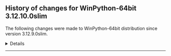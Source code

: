 ﻿## History of changes for WinPython-64bit 3.12.10.0slim

The following changes were made to WinPython-64bit distribution since version 3.12.9.0slim.

<details>

### Tools

New packages:

  * [Pandoc](https://pandoc.org) 3.1.9 (an universal document converter)

### Python packages

New packages:

  * [asyncssh](https://pypi.org/project/asyncssh) 2.20.0 (AsyncSSH: Asynchronous SSHv2 client and server library)
  * [deprecated](https://pypi.org/project/deprecated) 1.2.14 (Python @deprecated decorator to deprecate old python classes, functions or methods.)
  * [flexcache](https://pypi.org/project/flexcache) 0.3 (Saves and loads to the cache a transformed versions of a source object.)
  * [flexparser](https://pypi.org/project/flexparser) 0.4 (Parsing made fun ... using typing.)
  * [id](https://pypi.org/project/id) 1.5.0 (A tool for generating OIDC identities)
  * [pygithub](https://pypi.org/project/pygithub) 2.6.1 (Use the full Github API v3)
  * [pyuca](https://pypi.org/project/pyuca) 1.2 (a Python implementation of the Unicode Collation Algorithm)
  * [shellingham](https://pypi.org/project/shellingham) 1.5.4 (Tool to Detect Surrounding Shell)
  * [skrub](https://pypi.org/project/skrub) 0.5.1 (Prepping tables for machine learning)
  * [superqt](https://pypi.org/project/superqt) 0.7.1 (Missing widgets and components for PyQt/PySide)
  * [sv-ttk](https://pypi.org/project/sv-ttk) 2.6.0 (A gorgeous theme for Tkinter, based on Windows 11's UI)
  * [typer](https://pypi.org/project/typer) 0.15.2 (Typer, build great CLIs. Easy to code. Based on Python type hints.)
  * [wrapt](https://pypi.org/project/wrapt) 1.16.0 (Module for decorators, wrappers and monkey patching.)

Upgraded packages:

  * [alembic](https://pypi.org/project/alembic) 1.13.1 → 1.15.1 (A database migration tool for SQLAlchemy.)
  * [anthropic](https://pypi.org/project/anthropic) 0.42.0 → 0.49.0 (The official Python library for the anthropic API)
  * [anyio](https://pypi.org/project/anyio) 4.7.0 → 4.8.0 (High level compatibility layer for multiple asynchronous event loop implementations)
  * [array-api-compat](https://pypi.org/project/array-api-compat) 1.10.0 → 1.11.1 (A wrapper around NumPy and other array libraries to make them compatible with the Array API standard)
  * [azure-core](https://pypi.org/project/azure-core) 1.30.2 → 1.32.0 (Microsoft Azure Core Library for Python)
  * [azure-cosmos](https://pypi.org/project/azure-cosmos) 4.7.0 → 4.9.0 (Microsoft Azure Cosmos Client Library for Python)
  * [azure-identity](https://pypi.org/project/azure-identity) 1.16.1 → 1.21.0 (Microsoft Azure Identity Library for Python)
  * [black](https://pypi.org/project/black) 24.10.0 → 25.1.0 (The uncompromising code formatter.)
  * [bokeh](https://pypi.org/project/bokeh) 3.6.3 → 3.7.2 (Interactive plots and applications in the browser from Python)
  * [cachetools](https://pypi.org/project/cachetools) 5.4.0 → 5.5.2 (Extensible memoizing collections and decorators)
  * [certifi](https://pypi.org/project/certifi) 2024.6.2 → 2025.1.31 (Python package for providing Mozilla's CA Bundle.)
  * [click](https://pypi.org/project/click) 8.1.7 → 8.1.8 (Composable command line interface toolkit)
  * [cloudpickle](https://pypi.org/project/cloudpickle) 3.0.0 → 3.1.1 (Pickler class to extend the standard pickle.Pickler functionality)
  * [cvxpy](https://pypi.org/project/cvxpy) 1.6.0 → 1.6.4 (A domain-specific language for modeling convex optimization problems in Python.)
  * [cython](https://pypi.org/project/cython) 3.0.11 → 3.0.12 (The Cython compiler for writing C extensions in the Python language.)
  * [dask](https://pypi.org/project/dask) 2024.12.1 → 2025.3.0 (Parallel PyData with Task Scheduling)
  * [datasette](https://pypi.org/project/datasette) 0.64.8 → 0.65.1 (An open source multi-tool for exploring and publishing data)
  * [datashader](https://pypi.org/project/datashader) 0.16.3 → 0.17.0 (Data visualization toolchain based on aggregating into a grid)
  * [diff-match-patch](https://pypi.org/project/diff-match-patch) 20230430 → 20241021 (Repackaging of Google's Diff Match and Patch libraries.)
  * [distributed](https://pypi.org/project/distributed) 2024.12.1 → 2025.3.0 (Distributed scheduler for Dask)
  * [docstring-to-markdown](https://pypi.org/project/docstring-to-markdown) 0.13 → 0.15 (On the fly conversion of Python docstrings to markdown)
  * [duckdb](https://pypi.org/project/duckdb) 1.2.0 → 1.2.2 (DuckDB in-process database)
  * [faker](https://pypi.org/project/faker) 33.3.1 → 36.1.1 (Faker is a Python package that generates fake data for you.)
  * [fastapi](https://pypi.org/project/fastapi) 0.115.6 → 0.115.8 (FastAPI framework, high performance, easy to learn, fast to code, ready for production)
  * [filelock](https://pypi.org/project/filelock) 3.14.0 → 3.17.0 (A platform independent file lock.)
  * [folium](https://pypi.org/project/folium) 0.18.0 → 0.19.5 (Make beautiful maps with Leaflet.js & Python)
  * [holoviews](https://pypi.org/project/holoviews) 1.20.0 → 1.20.2 (A high-level plotting API for the PyData ecosystem built on HoloViews.)
  * [hpack](https://pypi.org/project/hpack) 4.0.0 → 4.1.0 (Pure-Python HPACK header encoding)
  * [huggingface-hub](https://pypi.org/project/huggingface-hub) 0.28.1 → 0.29.3 (Client library to download and publish models, datasets and other repos on the huggingface.co hub)
  * [hypercorn](https://pypi.org/project/hypercorn) 0.16.0 → 0.17.3 (A ASGI Server based on Hyper libraries and inspired by Gunicorn)
  * [hyperframe](https://pypi.org/project/hyperframe) 6.0.1 → 6.1.0 (Pure-Python HTTP/2 framing)
  * [hypothesis](https://pypi.org/project/hypothesis) 6.122.3 → 6.130.4 (A library for property-based testing)
  * [idna](https://pypi.org/project/idna) 3.7 → 3.10 (Internationalized Domain Names in Applications (IDNA))
  * [imageio](https://pypi.org/project/imageio) 2.33.1 → 2.37.0 (Library for reading and writing a wide range of image, video, scientific, and volumetric data formats.)
  * [importlib-metadata](https://pypi.org/project/importlib-metadata) 7.1.0 → 8.6.1 (Read metadata from Python packages)
  * [ipympl](https://pypi.org/project/ipympl) 0.9.6 → 0.9.7 (Matplotlib Jupyter Extension)
  * [ipython](https://pypi.org/project/ipython) 8.32.0 → 8.34.0 (IPython: Productive Interactive Computing)
  * [ipywidgets](https://pypi.org/project/ipywidgets) 8.1.5 → 8.1.6 (Jupyter interactive widgets)
  * [jupyter-client](https://pypi.org/project/jupyter-client) 8.6.2 → 8.6.3 (Jupyter protocol implementation and client libraries)
  * [jupyter-events](https://pypi.org/project/jupyter-events) 0.10.0 → 0.12.0 (Jupyter Event System library)
  * [jupyterlab](https://pypi.org/project/jupyterlab) 4.3.5 → 4.4.1 (JupyterLab computational environment)
  * [jupyterlab-widgets](https://pypi.org/project/jupyterlab-widgets) 3.0.13 → 3.0.14 (Jupyter interactive widgets for JupyterLab)
  * [keras](https://pypi.org/project/keras) 3.8.0 → 3.9.2 (Multi-backend Keras)
  * [langchain](https://pypi.org/project/langchain) 0.3.18 → 0.3.23 (Building applications with LLMs through composability)
  * [langchain-core](https://pypi.org/project/langchain-core) 0.3.34 → 0.3.51 (Building applications with LLMs through composability)
  * [langchain-text-splitters](https://pypi.org/project/langchain-text-splitters) 0.3.6 → 0.3.8 (LangChain text splitting utilities)
  * [langsmith](https://pypi.org/project/langsmith) 0.2.11 → 0.3.24 (Client library to connect to the LangSmith LLM Tracing and Evaluation Platform.)
  * [markdown](https://pypi.org/project/markdown) 3.5.1 → 3.7 (Python implementation of John Gruber's Markdown.)
  * [matplotlib](https://pypi.org/project/matplotlib) 3.10.0 → 3.10.1 (Python plotting package)
  * [mypy](https://pypi.org/project/mypy) 1.14.0 → 1.15.0 (Optional static typing for Python)
  * [mysql-connector-python](https://pypi.org/project/mysql-connector-python) 8.0.21 → 9.2.0 (A self-contained Python driver for communicating with MySQL servers, using an API that is compliant with the Python Database API Specification v)
  * [narwhals](https://pypi.org/project/narwhals) 1.21.1 → 1.30.0 (Extremely lightweight compatibility layer between dataframe libraries)
  * [notebook](https://pypi.org/project/notebook) 7.3.1 → 7.4.0 (Jupyter Notebook - A web-based notebook environment for interactive computing)
  * [numba](https://pypi.org/project/numba) 0.61.0 → 0.61.2 (compiling Python code using LLVM)
  * [numpy](https://pypi.org/project/numpy) 2.1.3 → 2.2.4 (Fundamental package for array computing in Python)
  * [openai](https://pypi.org/project/openai) 1.61.1 → 1.72.0 (The official Python library for the openai API)
  * [opencv-python](https://pypi.org/project/opencv-python) 4.10.0.84 → 4.11.0.86 (Wrapper package for OpenCV python bindings.)
  * [optree](https://pypi.org/project/optree) 0.13.1 → 0.14.0 (Optimized PyTree Utilities.)
  * [panel](https://pypi.org/project/panel) 1.6.0 → 1.6.2 (The powerful data exploration & web app framework for Python.)
  * [param](https://pypi.org/project/param) 2.1.1 → 2.2.0 (Make your Python code clearer and more reliable by declaring Parameters.)
  * [pip](https://pypi.org/project/pip) 24.3.1 → 25.0.1 (The PyPA recommended tool for installing Python packages.)
  * [platformdirs](https://pypi.org/project/platformdirs) 4.2.2 → 4.3.6 (A small Python package for determining appropriate platform-specific dirs, e.g. a `user data dir`.)
  * [plotly](https://pypi.org/project/plotly) 5.24.1 → 6.0.1 (An open-source interactive data visualization library for Python)
  * [polars](https://pypi.org/project/polars) 1.22.0 → 1.27.1 (Blazingly fast DataFrame library)
  * [prometheus-client](https://pypi.org/project/prometheus-client) 0.18.0 → 0.21.1 (Python client for the Prometheus monitoring system.)
  * [prompt-toolkit](https://pypi.org/project/prompt-toolkit) 3.0.48 → 3.0.50 (Library for building powerful interactive command lines in Python)
  * [pyarrow](https://pypi.org/project/pyarrow) 19.0.0 → 19.0.1 (Python library for Apache Arrow)
  * [pyasn1](https://pypi.org/project/pyasn1) 0.4.8 → 0.6.1 (Pure-Python implementation of ASN.1 types and DER/BER/CER codecs (X.208))
  * [pyasn1-modules](https://pypi.org/project/pyasn1-modules) 0.2.8 → 0.4.1 (A collection of ASN.1-based protocols modules)
  * [pyjwt](https://pypi.org/project/pyjwt) 2.8.0 → 2.10.1 (JSON Web Token implementation in Python)
  * [pympler](https://pypi.org/project/pympler) 1.0.1 → 1.1 (A development tool to measure, monitor and analyze the memory behavior of Python objects.)
  * [pyomo](https://pypi.org/project/pyomo) 6.8.2 → 6.9.1 (Pyomo: Python Optimization Modeling Objects)
  * [pypandoc](https://pypi.org/project/pypandoc) 1.5 → 1.15 (Thin wrapper for pandoc.)
  * [pytest](https://pypi.org/project/pytest) 8.2.2 → 8.3.4 (pytest: simple powerful testing with Python)
  * [Python](http://www.python.org/) 3.12.9 → 3.12.10 (Python programming language with standard library)
  * [pytz](https://pypi.org/project/pytz) 2024.1 → 2024.2 (World timezone definitions, modern and historical)
  * [pyzmq](https://pypi.org/project/pyzmq) 26.2.0 → 26.2.1 (Python bindings for 0MQ)
  * [qtawesome](https://pypi.org/project/qtawesome) 1.3.1 → 1.4.0 (FontAwesome icons in PyQt and PySide applications)
  * [qtconsole](https://pypi.org/project/qtconsole) 5.5.2 → 5.6.1 (Jupyter Qt console)
  * [quart](https://pypi.org/project/quart) 0.19.4 → 0.20.0 (A Python ASGI web framework with the same API as Flask)
  * [rtree](https://pypi.org/project/rtree) 1.1.0 → 1.3.0 (R-Tree spatial index for Python GIS)
  * [rx](https://pypi.org/project/rx) 3.1.1 → 3.2.0 (Reactive Extensions (Rx) for Python)
  * [scikit-image](https://pypi.org/project/scikit-image) 0.25.0 → 0.25.2 (Image processing in Python)
  * [scipy](https://pypi.org/project/scipy) 1.15.1 → 1.15.2 (Fundamental algorithms for scientific computing in Python)
  * [send2trash](https://pypi.org/project/send2trash) 1.8.2 → 1.8.3 (Send file to trash natively under Mac OS X, Windows and Linux)
  * [setuptools](https://pypi.org/project/setuptools) 75.6.0 → 75.8.2 (Easily download, build, install, upgrade, and uninstall Python packages)
  * [simpy](https://pypi.org/project/simpy) 4.0.1 → 4.1.1 (Event discrete, process based simulation for Python.)
  * [spyder](https://pypi.org/project/spyder) 5.5.6 → 6.0.5 (The Scientific Python Development Environment)
  * [spyder-kernels](https://pypi.org/project/spyder-kernels) 2.5.2 → 3.0.3 (Jupyter kernels for Spyder's console)
  * [sqlalchemy](https://pypi.org/project/sqlalchemy) 2.0.35 → 2.0.38 (Database Abstraction Library)
  * [starlette](https://pypi.org/project/starlette) 0.41.3 → 0.45.3 (The little ASGI library that shines.)
  * [streamlit](https://pypi.org/project/streamlit) 1.41.1 → 1.44.0 (A faster way to build and share data apps)
  * [tomli-w](https://pypi.org/project/tomli-w) 1.1.0 → 1.2.0 (A lil' TOML writer)
  * [trio](https://pypi.org/project/trio) 0.28.0 → 0.29.0 (A friendly Python library for async concurrency and I/O)
  * [twine](https://pypi.org/project/twine) 6.0.1 → 6.1.0 (Collection of utilities for publishing packages on PyPI)
  * [widgetsnbextension](https://pypi.org/project/widgetsnbextension) 4.0.13 → 4.0.14 (Jupyter interactive widgets for Jupyter Notebook)
  * [winpython](https://pypi.org/project/winpython) 13.1.20250222 → 15.3.20250425 (WinPython distribution tools, including WPPM)
  * [xarray](https://pypi.org/project/xarray) 2025.1.1 → 2025.3.0 (N-D labeled arrays and datasets in Python)
  * [yt-dlp](https://pypi.org/project/yt-dlp) 2023.7.6 → 2025.2.19 (A feature-rich command-line audio/video downloader)

Removed packages:

  * [bcrypt](https://pypi.org/project/bcrypt) 4.0.1 (Modern password hashing for your software and your servers)
  * [dask_expr](https://pypi.org/project/dask_expr) 1.1.21 (High Level Expressions for Dask )
  * [mutagen](https://pypi.org/project/mutagen) 1.47.0 (read and write audio tags for many formats)
  * [paramiko](https://pypi.org/project/paramiko) 2.8.0 (SSH2 protocol library)
  * [pint](https://pypi.org/project/pint) 0.23 (Physical quantities module)
  * [pkginfo](https://pypi.org/project/pkginfo) 1.11.2 (Query metadata from sdists / bdists / installed packages.)
  * [pycryptodomex](https://pypi.org/project/pycryptodomex) 3.20.0 (Cryptographic library for Python)
  * [streamz](https://pypi.org/project/streamz) 0.6.3 (Streams)
  * [websockets](https://pypi.org/project/websockets) 14.2 (An implementation of the WebSocket Protocol (RFC 6455 & 7692))


</details>
* * *
